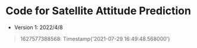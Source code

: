 # Code for Satellite Attitude Prediction

- Version 1: 2022/4/8

> 1627577388568: Timestamp('2021-07-29 16:49:48.568000')